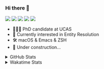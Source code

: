 ### Hi there 👋

[![](https://img.shields.io/badge/-Email-325180?logo=maildotru&logoColor=white&style=flat-square)](mailto:wang@tianshu.me)
[![](https://img.shields.io/badge/-GitHub-black?logo=GitHub&style=flat-square)](https://github.com/tshu-w)
[![](https://img.shields.io/badge/-Telegram-26a5e4?labelColor=fafafa&logo=telegram&style=flat-square)](https://t.me/tshu_w) 
[![](https://img.shields.io/badge/-Twitter-1da1f2?logo=Twitter&logoColor=white&style=flat-square)](https://twitter.com/tshu_w)
[![](https://komarev.com/ghpvc/?username=tshu-w&color=blueviolet&style=flat-square)]()



- 🧑🏻‍🎓 PhD candidate at UCAS
- 🔭 Currently interested in Entity Resolution
- 🛠 macOS & Emacs & ZSH
- 🚧 Under construction...

<details>

<summary>GitHub Stats</summary>

![Tianshu's GitHub stats](https://github-readme-stats.vercel.app/api?username=tshu-w&show_icons=true&theme=buefy&count_private=true)
  
</details>


<details>
  <summary>Wakatime Stats</summary>

  Currently, files accessed by tramp cannot be tracked by wakatime, see https://github.com/wakatime/wakatime-mode/issues/27
  <br>
  
<!--START_SECTION:waka-->
**I'm an Early 🐤** 

```text
🌞 Morning    25 commits     ██░░░░░░░░░░░░░░░░░░░░░░░   9.69% 
🌆 Daytime    135 commits    █████████████░░░░░░░░░░░░   52.33% 
🌃 Evening    92 commits     █████████░░░░░░░░░░░░░░░░   35.66% 
🌙 Night      6 commits      ░░░░░░░░░░░░░░░░░░░░░░░░░   2.33%

```
📅 **I'm Most Productive on Saturday** 

```text
Monday       57 commits     █████░░░░░░░░░░░░░░░░░░░░   22.09% 
Tuesday      52 commits     █████░░░░░░░░░░░░░░░░░░░░   20.16% 
Wednesday    24 commits     ██░░░░░░░░░░░░░░░░░░░░░░░   9.3% 
Thursday     12 commits     █░░░░░░░░░░░░░░░░░░░░░░░░   4.65% 
Friday       19 commits     █░░░░░░░░░░░░░░░░░░░░░░░░   7.36% 
Saturday     72 commits     ███████░░░░░░░░░░░░░░░░░░   27.91% 
Sunday       22 commits     ██░░░░░░░░░░░░░░░░░░░░░░░   8.53%

```


📊 **This Week I Spent My Time On** 

```text
💬 Programming Languages: 
Emacs Lisp               18 hrs 25 mins      ███████████████░░░░░░░░░░   63.36% 
sh                       5 hrs 51 mins       █████░░░░░░░░░░░░░░░░░░░░   20.14% 
Org                      4 hrs 33 mins       ████░░░░░░░░░░░░░░░░░░░░░   15.68% 
Other                    10 mins             ░░░░░░░░░░░░░░░░░░░░░░░░░   0.61% 
Git                      3 mins              ░░░░░░░░░░░░░░░░░░░░░░░░░   0.21%

🔥 Editors: 
Emacs                    23 hrs 13 mins      ████████████████████░░░░░   79.86% 
Zsh                      5 hrs 51 mins       █████░░░░░░░░░░░░░░░░░░░░   20.14%

🐱‍💻 Projects: 
emacs                    18 hrs 43 mins      ████████████████░░░░░░░░░   64.4% 
Unknown Project          4 hrs 44 mins       ████░░░░░░░░░░░░░░░░░░░░░   16.29% 
Terminal                 3 hrs 54 mins       ███░░░░░░░░░░░░░░░░░░░░░░   13.47% 
universal_ie             1 hr 21 mins        █░░░░░░░░░░░░░░░░░░░░░░░░   4.67% 
PFN                      12 mins             ░░░░░░░░░░░░░░░░░░░░░░░░░   0.73%

💻 Operating System: 
Mac                      25 hrs 43 mins      ██████████████████████░░░   88.5% 
Linux                    3 hrs 20 mins       ███░░░░░░░░░░░░░░░░░░░░░░   11.5%

```

**I Mostly Code in Python** 

```text
Python                   6 repos             ████████░░░░░░░░░░░░░░░░░   31.58% 
JavaScript               3 repos             ████░░░░░░░░░░░░░░░░░░░░░   15.79% 
HTML                     2 repos             ██░░░░░░░░░░░░░░░░░░░░░░░   10.53% 
Emacs Lisp               2 repos             ██░░░░░░░░░░░░░░░░░░░░░░░   10.53% 
TeX                      2 repos             ██░░░░░░░░░░░░░░░░░░░░░░░   10.53%

```



 Last Updated on 18/10/2021
<!--END_SECTION:waka-->
</details>
